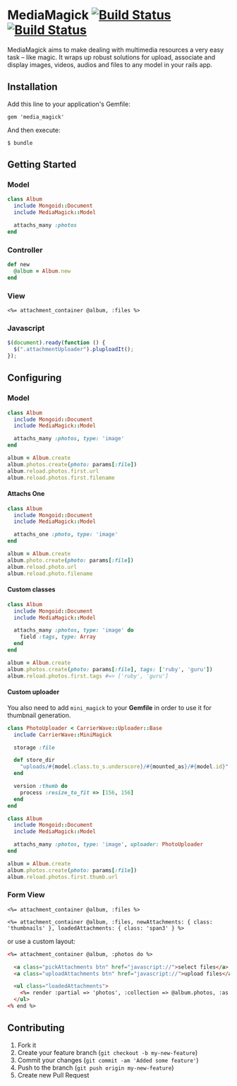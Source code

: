 # MediaMagick [![Build Status](https://secure.travis-ci.org/nudesign/media_magick.png?branch=master)](http://travis-ci.org/nudesign/media_magick) [![Build Status](https://gemnasium.com/nudesign/media_magick.png?travis)](http://gemnasium.com/nudesign/media_magick)

MediaMagick aims to make dealing with multimedia resources a very easy task – like magic. It wraps up robust solutions for upload, associate and display images, videos, audios and files to any model in your rails app.

## Installation

Add this line to your application's Gemfile:

    gem 'media_magick'

And then execute:

    $ bundle

## Getting Started

### Model

``` ruby
class Album
  include Mongoid::Document
  include MediaMagick::Model

  attachs_many :photos
end
```

### Controller

``` ruby
def new
  @album = Album.new
end
```

### View

``` erb
<%= attachment_container @album, :files %>
```

### Javascript

``` javascript
$(document).ready(function () {
  $(".attachmentUploader").pluploadIt();
});
```

## Configuring

### Model

``` ruby
class Album
  include Mongoid::Document
  include MediaMagick::Model

  attachs_many :photos, type: 'image'
end

album = Album.create
album.photos.create(photo: params[:file])
album.reload.photos.first.url
album.reload.photos.first.filename
```

#### Attachs One

``` ruby
class Album
  include Mongoid::Document
  include MediaMagick::Model

  attachs_one :photo, type: 'image'
end

album = Album.create
album.photo.create(photo: params[:file])
album.reload.photo.url
album.reload.photo.filename
```

#### Custom classes

``` ruby
class Album
  include Mongoid::Document
  include MediaMagick::Model

  attachs_many :photos, type: 'image' do
    field :tags, type: Array
  end
end

album = Album.create
album.photos.create(photo: params[:file], tags: ['ruby', 'guru'])
album.reload.photos.first.tags #=> ['ruby', 'guru']
```

#### Custom uploader

You also need to add `mini_magick` to your **Gemfile** in order to use it for thumbnail generation.

``` ruby
class PhotoUploader < CarrierWave::Uploader::Base
  include CarrierWave::MiniMagick

  storage :file

  def store_dir
    "uploads/#{model.class.to_s.underscore}/#{mounted_as}/#{model.id}"
  end

  version :thumb do
    process :resize_to_fit => [156, 156]
  end
end
```

``` ruby
class Album
  include Mongoid::Document
  include MediaMagick::Model

  attachs_many :photos, type: 'image', uploader: PhotoUploader
end

album = Album.create
album.photos.create(photo: params[:file])
album.reload.photos.first.thumb.url
```

### Form View

``` erb
<%= attachment_container @album, :files %>

<%= attachment_container @album, :files, newAttachments: { class: 'thumbnails' }, loadedAttachments: { class: 'span3' } %>
```

or use a custom layout:

``` html
<%= attachment_container @album, :photos do %>

  <a class="pickAttachments btn" href="javascript://">select files</a>
  <a class="uploadAttachments btn" href="javascript://">upload files</a>

  <ul class="loadedAttachments">
    <%= render :partial => 'photos', :collection => @album.photos, :as => 'photo' %>
  </ul>
<% end %>
```

## Contributing

1. Fork it
2. Create your feature branch (`git checkout -b my-new-feature`)
3. Commit your changes (`git commit -am 'Added some feature'`)
4. Push to the branch (`git push origin my-new-feature`)
5. Create new Pull Request
